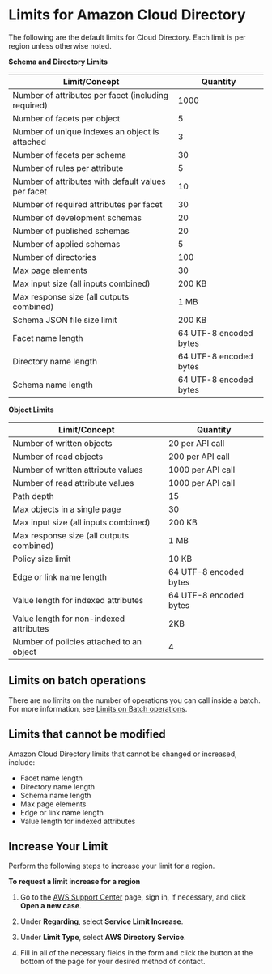 # Limits for Amazon Cloud Directory<a name="cd_limits"></a>

The following are the default limits for Cloud Directory\. Each limit is per region unless otherwise noted\.


**Schema and Directory Limits**  

| Limit/Concept | Quantity | 
| --- | --- | 
| Number of attributes per facet \(including required\) | 1000 | 
| Number of facets per object | 5 | 
| Number of unique indexes an object is attached | 3 | 
| Number of facets per schema | 30 | 
| Number of rules per attribute | 5 | 
| Number of attributes with default values per facet | 10 | 
| Number of required attributes per facet | 30 | 
| Number of development schemas | 20 | 
| Number of published schemas | 20 | 
| Number of applied schemas | 5 | 
| Number of directories | 100 | 
| Max page elements | 30  | 
| Max input size \(all inputs combined\) | 200 KB | 
| Max response size \(all outputs combined\) | 1 MB | 
| Schema JSON file size limit | 200 KB | 
| Facet name length | 64 UTF\-8 encoded bytes | 
| Directory name length | 64 UTF\-8 encoded bytes | 
| Schema name length | 64 UTF\-8 encoded bytes | 


**Object Limits**  

| Limit/Concept | Quantity | 
| --- | --- | 
| Number of written objects | 20 per API call  | 
| Number of read objects | 200 per API call | 
| Number of written attribute values | 1000 per API call | 
| Number of read attribute values | 1000 per API call | 
| Path depth | 15 | 
| Max objects in a single page | 30 | 
| Max input size \(all inputs combined\) | 200 KB | 
| Max response size \(all outputs combined\) | 1 MB | 
| Policy size limit | 10 KB | 
| Edge or link name length | 64 UTF\-8 encoded bytes | 
| Value length for indexed attributes | 64 UTF\-8 encoded bytes | 
| Value length for non\-indexed attributes | 2KB | 
| Number of policies attached to an object | 4 | 

## Limits on batch operations<a name="limitsonbatchops"></a>

There are no limits on the number of operations you can call inside a batch\. For more information, see [Limits on Batch operations](batches.md#batchlimits)\.

## Limits that cannot be modified<a name="limitscantbemodified"></a>

Amazon Cloud Directory limits that cannot be changed or increased, include:
+ Facet name length
+ Directory name length
+ Schema name length
+ Max page elements
+ Edge or link name length
+ Value length for indexed attributes

## Increase Your Limit<a name="increase_limit"></a>

Perform the following steps to increase your limit for a region\.

**To request a limit increase for a region**

1. Go to the [AWS Support Center](https://console.aws.amazon.com/support/home#/) page, sign in, if necessary, and click **Open a new case**\.

1. Under **Regarding**, select **Service Limit Increase**\.

1. Under **Limit Type**, select **AWS Directory Service**\.

1. Fill in all of the necessary fields in the form and click the button at the bottom of the page for your desired method of contact\.